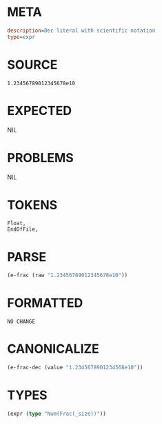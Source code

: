 # META
~~~ini
description=Dec literal with scientific notation
type=expr
~~~
# SOURCE
~~~roc
1.23456789012345678e10
~~~
# EXPECTED
NIL
# PROBLEMS
NIL
# TOKENS
~~~zig
Float,
EndOfFile,
~~~
# PARSE
~~~clojure
(e-frac (raw "1.23456789012345678e10"))
~~~
# FORMATTED
~~~roc
NO CHANGE
~~~
# CANONICALIZE
~~~clojure
(e-frac-dec (value "1.2345678901234568e10"))
~~~
# TYPES
~~~clojure
(expr (type "Num(Frac(_size))"))
~~~
